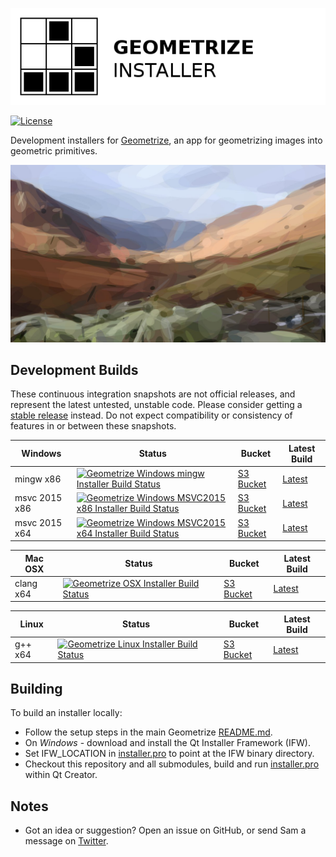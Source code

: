 [![Geometrize Installer Logo](https://github.com/Tw1ddle/geometrize-installer/blob/master/screenshots/geometrize_installer_logo.png?raw=true "Geometrize installer logo")](https://www.geometrize.co.uk/)

[![License](https://img.shields.io/badge/License-GPL%20v3-blue.svg?style=flat-square)](https://github.com/Tw1ddle/geometrize-installer/blob/master/LICENSE)

Development installers for [Geometrize](https://www.geometrize.co.uk/), an app for geometrizing images into geometric primitives.

[![Geometrized Borrowdale](https://github.com/Tw1ddle/geometrize-installer/blob/master/screenshots/borrowdale.png?raw=true "Geometrized Borrowdale in Autumn, 350 rotated ellipses")](https://www.geometrize.co.uk/)

## Development Builds

These continuous integration snapshots are not official releases, and represent the latest untested, unstable code. Please consider getting a [stable release](https://www.geometrize.co.uk/) instead. Do not expect compatibility or consistency of features in or between these snapshots.

| Windows       | Status  | Bucket | Latest Build
| ------------- | ------- | ------ | ------------
| mingw x86     | [![Geometrize Windows mingw Installer Build Status](https://ci.appveyor.com/api/projects/status/lxexrj30ndqlruhd?svg=true)](https://ci.appveyor.com/project/Tw1ddle/geometrize-installer) | [S3 Bucket](https://s3.amazonaws.com/geometrize-installer-bucket/index.html?breadcrumb=windows%2Fmingw53_32%2F) | [Latest](https://s3.amazonaws.com/geometrize-installer-bucket/index.html?breadcrumb=windows%2Fmingw53_32%2F&dl_latest=true)
| msvc 2015 x86 | [![Geometrize Windows MSVC2015 x86 Installer Build Status](https://ci.appveyor.com/api/projects/status/lxexrj30ndqlruhd?svg=true)](https://ci.appveyor.com/project/Tw1ddle/geometrize-installer) | [S3 Bucket](https://s3.amazonaws.com/geometrize-installer-bucket/index.html?breadcrumb=windows%2Fmsvc2015%2F) | [Latest](https://s3.amazonaws.com/geometrize-installer-bucket/index.html?breadcrumb=windows%2Fmsvc2015%2F&dl_latest=true)
| msvc 2015 x64 | [![Geometrize Windows MSVC2015 x64 Installer Build Status](https://ci.appveyor.com/api/projects/status/lxexrj30ndqlruhd?svg=true)](https://ci.appveyor.com/project/Tw1ddle/geometrize-installer) | [S3 Bucket](https://s3.amazonaws.com/geometrize-installer-bucket/index.html?breadcrumb=windows%2Fmsvc2015_64%2F) | [Latest](https://s3.amazonaws.com/geometrize-installer-bucket/index.html?breadcrumb=windows%2Fmsvc2015_64%2F&dl_latest=true)

| Mac OSX       | Status  | Bucket | Latest Build
| ------------- | ------- | ------ | ------------
| clang x64     | [![Geometrize OSX Installer Build Status](https://img.shields.io/travis/Tw1ddle/geometrize-installer.svg?style=flat-square)](https://travis-ci.org/Tw1ddle/geometrize-installer) | [S3 Bucket](https://s3.amazonaws.com/geometrize-installer-bucket/index.html?breadcrumb=osx%2F) | [Latest](https://s3.amazonaws.com/geometrize-installer-bucket/index.html?breadcrumb=osx%2F&dl_latest=true)

| Linux         | Status  | Bucket | Latest Build
| ------------- | ------- | ------ | ------------
| g++ x64       | [![Geometrize Linux Installer Build Status](https://img.shields.io/travis/Tw1ddle/geometrize-installer.svg?style=flat-square)](https://travis-ci.org/Tw1ddle/geometrize-installer) | [S3 Bucket](https://s3.amazonaws.com/geometrize-installer-bucket/index.html?breadcrumb=linux%2F) | [Latest](https://s3.amazonaws.com/geometrize-installer-bucket/index.html?breadcrumb=linux%2F&dl_latest=true)

## Building

To build an installer locally:

 * Follow the setup steps in the main Geometrize [README.md](https://github.com/Tw1ddle/geometrize/blob/master/README.md).
 * On *Windows* - download and install the Qt Installer Framework (IFW).
 * Set IFW_LOCATION in [installer.pro](https://github.com/Tw1ddle/geometrize-installer/blob/master/installer.pro) to point at the IFW binary directory.
 * Checkout this repository and all submodules, build and run [installer.pro](https://github.com/Tw1ddle/geometrize-installer/blob/master/installer.pro) within Qt Creator.

## Notes
 * Got an idea or suggestion? Open an issue on GitHub, or send Sam a message on [Twitter](https://twitter.com/Sam_Twidale).